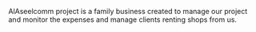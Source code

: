 AlAseelcomm project is a family business created to manage our project and monitor the expenses and manage clients renting shops from us.
